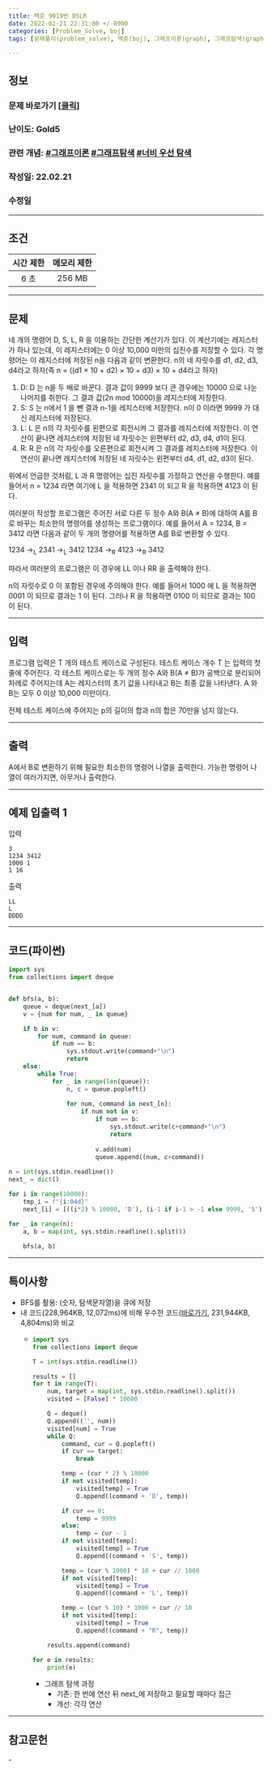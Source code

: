 ```yaml
---
title: 백준 9019번 DSLR
date: 2022-02-21 22:31:00 +/-0900
categories: [Problem_Solve, boj]
tags: [문제풀이(problem_solve), 백준(boj), 그래프이론(graph), 그래프탐색(graph_search), 너비우선탐색(breadth_first_search)]

---
```

## 정보
### 문제 바로가기 [[클릭](https://www.acmicpc.net/problem/5430)]
### 난이도: Gold5
### 관련 개념: [#그래프이론](https://www.acmicpc.net/problemset?sort=ac_desc&algo=7) [#그래프탐색](https://www.acmicpc.net/problemset?sort=ac_desc&algo=11) [#너비 우선 탐색](https://www.acmicpc.net/problemset?sort=ac_desc&algo=126)
### 작성일: 22.02.21
### 수정일

---
## 조건

시간 제한|메모리 제한
:---:|:---:
6 초 |256 MB

---
## 문제
네 개의 명령어 D, S, L, R 을 이용하는 간단한 계산기가 있다. 이 계산기에는 레지스터가 하나 있는데, 이 레지스터에는 0 이상 10,000 미만의 십진수를 저장할 수 있다. 각 명령어는 이 레지스터에 저장된 n을 다음과 같이 변환한다. n의 네 자릿수를 d1, d2, d3, d4라고 하자(즉 n = ((d1 × 10 + d2) × 10 + d3) × 10 + d4라고 하자)

1. D: D 는 n을 두 배로 바꾼다. 결과 값이 9999 보다 큰 경우에는 10000 으로 나눈 나머지를 취한다. 그 결과 값(2n mod 10000)을 레지스터에 저장한다.
2. S: S 는 n에서 1 을 뺀 결과 n-1을 레지스터에 저장한다. n이 0 이라면 9999 가 대신 레지스터에 저장된다.
3. L: L 은 n의 각 자릿수를 왼편으로 회전시켜 그 결과를 레지스터에 저장한다. 이 연산이 끝나면 레지스터에 저장된 네 자릿수는 왼편부터 d2, d3, d4, d1이 된다.
4. R: R 은 n의 각 자릿수를 오른편으로 회전시켜 그 결과를 레지스터에 저장한다. 이 연산이 끝나면 레지스터에 저장된 네 자릿수는 왼편부터 d4, d1, d2, d3이 된다.

위에서 언급한 것처럼, L 과 R 명령어는 십진 자릿수를 가정하고 연산을 수행한다. 예를 들어서 n = 1234 라면 여기에 L 을 적용하면 2341 이 되고 R 을 적용하면 4123 이 된다.

여러분이 작성할 프로그램은 주어진 서로 다른 두 정수 A와 B(A ≠ B)에 대하여 A를 B로 바꾸는 최소한의 명령어를 생성하는 프로그램이다. 예를 들어서 A = 1234, B = 3412 라면 다음과 같이 두 개의 명령어를 적용하면 A를 B로 변환할 수 있다.

1234 →<sub>L</sub> 2341 →<sub>L</sub> 3412
1234 →<sub>R</sub> 4123 →<sub>R</sub> 3412

따라서 여러분의 프로그램은 이 경우에 LL 이나 RR 을 출력해야 한다.

n의 자릿수로 0 이 포함된 경우에 주의해야 한다. 예를 들어서 1000 에 L 을 적용하면 0001 이 되므로 결과는 1 이 된다. 그러나 R 을 적용하면 0100 이 되므로 결과는 100 이 된다.

---
## 입력
프로그램 입력은 T 개의 테스트 케이스로 구성된다. 테스트 케이스 개수 T 는 입력의 첫 줄에 주어진다. 각 테스트 케이스로는 두 개의 정수 A와 B(A ≠ B)가 공백으로 분리되어 차례로 주어지는데 A는 레지스터의 초기 값을 나타내고 B는 최종 값을 나타낸다. A 와 B는 모두 0 이상 10,000 미만이다.

전체 테스트 케이스에 주어지는 p의 길이의 합과 n의 합은 70만을 넘지 않는다.

---
## 출력
A에서 B로 변환하기 위해 필요한 최소한의 명령어 나열을 출력한다. 가능한 명령어 나열이 여러가지면, 아무거나 출력한다.

---
## 예제 입출력 1
입력
```
3
1234 3412
1000 1
1 16
```

출력
```
LL
L
DDDD
```

---
## 코드(파이썬)
```python
import sys
from collections import deque


def bfs(a, b):
    queue = deque(next_[a])
    v = {num for num, _ in queue}

    if b in v:
        for num, command in queue:
            if num == b:
                sys.stdout.write(command+"\n")
                return
    else:
        while True:
            for _ in range(len(queue)):
                n, c = queue.popleft()
                
                for num, command in next_[n]:
                    if num not in v:
                        if num == b:
                            sys.stdout.write(c+command+"\n")
                            return
                            
                        v.add(num)
                        queue.append((num, c+command))
    
n = int(sys.stdin.readline())
next_ = dict()

for i in range(10000):
    tmp_i = f"{i:04d}"
    next_[i] = [((i*2) % 10000, 'D'), (i-1 if i-1 > -1 else 9999, 'S'), (int(tmp_i[1:]+tmp_i[0]), 'L'), (int(tmp_i[3]+tmp_i[:3]), 'R')]

for _ in range(n):
    a, b = map(int, sys.stdin.readline().split())
    
    bfs(a, b)

```

---
## 특이사항
- BFS를 활용: (숫자, 탐색문자열)을 큐에 저장
- 내 코드(228,964KB, 12,072ms)에 비해 우수한 코드([바로가기](https://www.acmicpc.net/source/38814795), 231,944KB, 4,804ms)와 비교
  - ```python
    import sys
    from collections import deque

    T = int(sys.stdin.readline())

    results = []
    for t in range(T):
        num, target = map(int, sys.stdin.readline().split())
        visited = [False] * 10000

        Q = deque()
        Q.append(('', num))
        visited[num] = True
        while Q:
            command, cur = Q.popleft()
            if cur == target:
                break

            temp = (cur * 2) % 10000
            if not visited[temp]:
                visited[temp] = True
                Q.append((command + 'D', temp))

            if cur == 0:
                temp = 9999
            else:
                temp = cur - 1
            if not visited[temp]:
                visited[temp] = True
                Q.append((command + 'S', temp))

            temp = (cur % 1000) * 10 + cur // 1000
            if not visited[temp]:
                visited[temp] = True
                Q.append((command + 'L', temp))

            temp = (cur % 10) * 1000 + cur // 10
            if not visited[temp]:
                visited[temp] = True
                Q.append((command + "R", temp))

        results.append(command)

    for e in results:
        print(e)
    ```
    - 그래프 탐색 과정
      - 기존: 한 번에 연산 뒤 next_에 저장하고 필요할 때마다 접근
      - 개선: 각각 연산

---
## 참고문헌
\-
